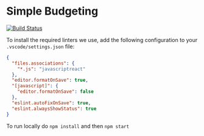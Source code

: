 # Simple Budgeting

[![Build Status](https://travis-ci.org/andersnylund/simple-budgeting.svg?branch=master)](https://travis-ci.org/andersnylund/simple-budgeting)

To install the required linters we use, add the following configuration to your `.vscode/settings.json` file:

```json
{
  "files.associations": {
    "*.js": "javascriptreact"
  },
  "editor.formatOnSave": true,
  "[javascript]": {
    "editor.formatOnSave": false
  },
  "eslint.autoFixOnSave": true,
  "eslint.alwaysShowStatus": true
}
```

To run locally do `npm install` and then `npm start`
